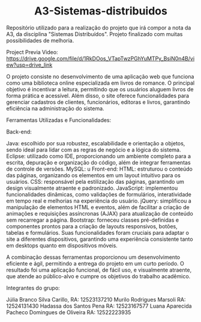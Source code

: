 <h1 align="center">  A3-Sistemas-distribuidos </h1>
Repositório utilizado para a realização do projeto que irá compor a nota da A3, da disciplina "Sistemas Distribuídos". Projeto finalizado com muitas possibilidades de melhoria.

Project Previa Video: https://drive.google.com/file/d/1RkDOos_VTapTwzPGhYuMTPy_BsiN0n4B/view?usp=drive_link

O projeto consiste no desenvolvimento de uma aplicação web que funciona como uma biblioteca online especializada em livros de romance. O principal objetivo é incentivar a leitura, permitindo que os usuários aluguem livros de forma prática e acessível. Além disso, o site oferece funcionalidades para gerenciar cadastros de clientes, funcionários, editoras e livros, garantindo eficiência na administração do sistema.

Ferramentas Utilizadas e Funcionalidades:

Back-end:

Java: escolhido por sua robustez, escalabilidade e orientação a objetos, sendo ideal para lidar com as regras de negócio e a lógica do sistema.
Eclipse: utilizado como IDE, proporcionando um ambiente completo para a escrita, depuração e organização do código, além de integrar ferramentas de controle de versões.
MySQL: u
Front-end:
HTML: estruturou o conteúdo das páginas, organizando os elementos em um layout intuitivo para os usuários.
CSS: responsável pela estilização das páginas, garantindo um design visualmente atraente e padronizado.
JavaScript: implementou funcionalidades dinâmicas, como validações de formulários, interatividade em tempo real e melhorias na experiência do usuário.
jQuery: simplificou a manipulação de elementos HTML e eventos, além de facilitar a criação de animações e requisições assíncronas (AJAX) para atualização de conteúdo sem recarregar a página.
Bootstrap: forneceu classes pré-definidas e componentes prontos para a criação de layouts responsivos, botões, tabelas e formulários. Suas funcionalidades foram cruciais para adaptar o site a diferentes dispositivos, garantindo uma experiência consistente tanto em desktops quanto em dispositivos móveis.

A combinação dessas ferramentas proporcionou um desenvolvimento eficiente e ágil, permitindo a entrega do projeto em um curto período. O resultado foi uma aplicação funcional, de fácil uso, e visualmente atraente, que atende ao público-alvo e cumpre os objetivos do trabalho acadêmico.

Integrantes do grupo:

Júlia Branco Silva Carillo, RA: 12523137210
Murilo Rodrigues Marsoli RA: 12524131430
Hadassa dos Santos Pena  RA: 12523167577
Luana Aparecida Pacheco Domingues de Oliveira RA: 12522223935
